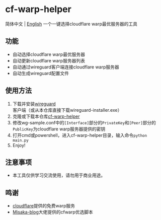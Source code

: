 # cf-warp-helper
简体中文 | [English](https://github.com/Fix221/cf-warp-helper/blob/main/README-en.md)
一个一键选择cloudflare warp最优服务器的工具

## 功能

- 自动选择cloudflare warp最优服务器
- 自动更新cloudflare warp服务器列表
- 自动通过wireguard客户端连接cloudflare warp服务器
- 自动生成wireguard配置文件

## 使用方法

1. 下载并安装[wireguard](https://www.wireguard.com/install/)客户端（或从本仓库直接下载wireguard-installer.exe）
2. 克隆或下载本仓库[cf-warp-helper](https://github.com/cf-warp-helper/cf-warp-helper/releases)
3. 修改wg-sample.conf中的`[Interface]`部分的`PrivateKey`和`[Peer]`部分的`PublicKey`为cloudflare warp服务器提供的密钥
4. 打开cmd或powershell，进入cf-warp-helper目录，输入命令`python main.py`
5. Enjoy!

## 注意事项

- 本工具仅供学习交流使用，请勿用于商业用途。

## 鸣谢

- [cloudflare](https://www.cloudflare.com/)提供的免费warp服务
- [Misaka-blog](https://gitlab.com/Misaka-blog)大佬提供的cfwarp优选脚本

